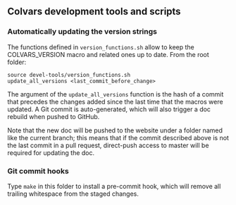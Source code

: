 ## Colvars development tools and scripts

### Automatically updating the version strings

The functions defined in `version_functions.sh` allow to keep the
COLVARS_VERSION macro and related ones up to date.  From the root folder:
```
source devel-tools/version_functions.sh 
update_all_versions <last_commit_before_change>
```
The argument of the `update_all_versions` function is the hash of a commit
that precedes the changes added since the last time that the macros were
updated.  A Git commit is auto-generated, which will also trigger a doc
rebuild when pushed to GitHub.

Note that the new doc will be pushed to the website under a folder named
like the current branch; this means that if the commit described above is
not the last commit in a pull request, direct-push access to master will be
required for updating the doc.


### Git commit hooks

Type `make` in this folder to install a pre-commit hook, which will remove
all trailing whitespace from the staged changes.
